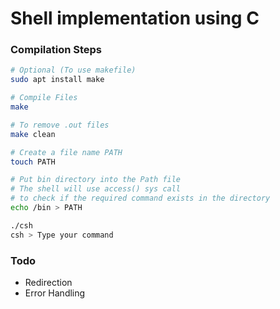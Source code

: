 # Shell implementation using C #

### Compilation Steps ###
````bash
# Optional (To use makefile)
sudo apt install make

# Compile Files
make

# To remove .out files
make clean 

# Create a file name PATH
touch PATH

# Put bin directory into the Path file
# The shell will use access() sys call
# to check if the required command exists in the directory
echo /bin > PATH

./csh
csh > Type your command
````

### Todo ###
- Redirection
- Error Handling